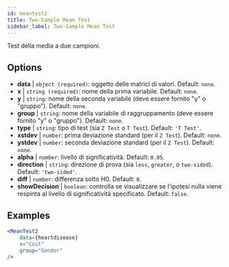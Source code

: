 ```yaml
---
id: meantest2
title: Two-Sample Mean Test
sidebar_label: Two-Sample Mean Test
---
```


Test della media a due campioni.

## Options

* __data__ | `object (required)`: oggetto delle matrici di valori. Default: `none`.
* __x__ | `string (required)`: nome della prima variabile. Default: `none`.
* __y__ | `string`: nome della seconda variabile (deve essere fornito "y" o "gruppo"). Default: `none`.
* __group__ | `string`: nome della variabile di raggruppamento (deve essere fornito "y" o "gruppo"). Default: `none`.
* __type__ | `string`: tipo di test (sia `Z Test` o `T Test`). Default: `'T Test'`.
* __xstdev__ | `number`: prima deviazione standard (per il `Z Test`). Default: `none`.
* __ystdev__ | `number`: seconda deviazione standard (per il `Z Test`). Default: `none`.
* __alpha__ | `number`: livello di significatività. Default: `0.05`.
* __direction__ | `string`: direzione di prova (sia `less`, `greater`, o `two-sided`). Default: `'two-sided'`.
* __diff__ | `number`: differenza sotto H0. Default: `0`.
* __showDecision__ | `boolean`: controlla se visualizzare se l'ipotesi nulla viene respinta al livello di significatività specificato. Default: `false`.


## Examples

```jsx live
<MeanTest2
    data={heartdisease} 
    x="Cost"
    group="Gender"
/>
```
